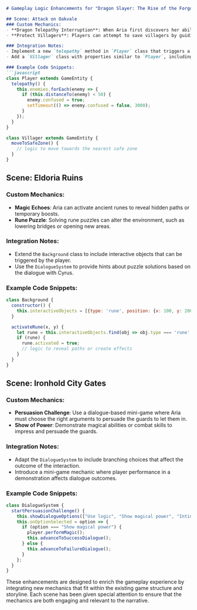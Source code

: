 ```markdown
# Gameplay Logic Enhancements for "Dragon Slayer: The Rise of the Forgotten Kingdom"

## Scene: Attack on Oakvale
### Custom Mechanics:
- **Dragon Telepathy Interruption**: When Aria first discovers her ability, the player can use a special telepathy ability to temporarily confuse the attacking dragon, causing it to hesitate and miss its attacks.
- **Protect Villagers**: Players can attempt to save villagers by guiding them to safety zones, adding a rescue mission element to the scene.

### Integration Notes:
- Implement a new `telepathy` method in `Player` class that triggers a confusion status in nearby enemies.
- Add a `Villager` class with properties similar to `Player`, including a method for moving towards the nearest safe zone.

### Example Code Snippets:
```javascript
class Player extends GameEntity {
  telepathy() {
    this.enemies.forEach(enemy => {
      if (this.distanceTo(enemy) < 50) {
        enemy.confused = true;
        setTimeout(() => enemy.confused = false, 3000);
      }
    });
  }
}

class Villager extends GameEntity {
  moveToSafeZone() {
    // logic to move towards the nearest safe zone
  }
}
```

## Scene: Eldoria Ruins
### Custom Mechanics:
- **Magic Echoes**: Aria can activate ancient runes to reveal hidden paths or temporary boosts.
- **Rune Puzzle**: Solving rune puzzles can alter the environment, such as lowering bridges or opening new areas.

### Integration Notes:
- Extend the `Background` class to include interactive objects that can be triggered by the player.
- Use the `DialogueSystem` to provide hints about puzzle solutions based on the dialogue with Cyrus.

### Example Code Snippets:
```javascript
class Background {
  constructor() {
    this.interactiveObjects = [{type: 'rune', position: {x: 100, y: 200}, activated: false}];
  }

  activateRune(x, y) {
    let rune = this.interactiveObjects.find(obj => obj.type === 'rune' && obj.position.x === x && obj.position.y === y);
    if (rune) {
      rune.activated = true;
      // logic to reveal paths or create effects
    }
  }
}
```

## Scene: Ironhold City Gates
### Custom Mechanics:
- **Persuasion Challenge**: Use a dialogue-based mini-game where Aria must choose the right arguments to persuade the guards to let them in.
- **Show of Power**: Demonstrate magical abilities or combat skills to impress and persuade the guards.

### Integration Notes:
- Adapt the `DialogueSystem` to include branching choices that affect the outcome of the interaction.
- Introduce a mini-game mechanic where player performance in a demonstration affects dialogue outcomes.

### Example Code Snippets:
```javascript
class DialogueSystem {
  startPersuasionChallenge() {
    this.showDialogueOptions(["Use logic", "Show magical power", "Intimidate"]);
    this.onOptionSelected = option => {
      if (option === "Show magical power") {
        player.performMagic();
        this.advanceToSuccessDialogue();
      } else {
        this.advanceToFailureDialogue();
      }
    };
  }
}
```

These enhancements are designed to enrich the gameplay experience by integrating new mechanics that fit within the existing game structure and storyline. Each scene has been given special attention to ensure that the mechanics are both engaging and relevant to the narrative.
```
